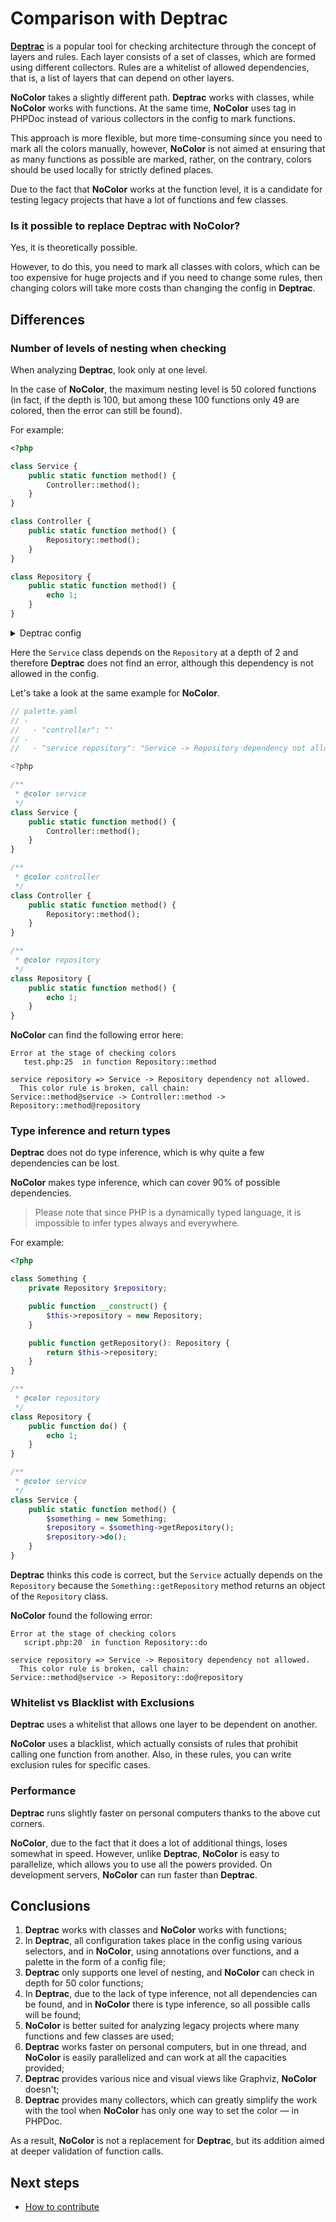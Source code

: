 # Comparison with Deptrac

[**Deptrac**](https://github.com/qossmic/deptrac) is a popular tool for checking architecture through the concept of layers and rules. Each layer consists of a set of classes, which are formed using different collectors. Rules are a whitelist of allowed dependencies, that is, a list of layers that can depend on other layers.

**NoColor** takes a slightly different path. **Deptrac** works with classes, while **NoColor** works with functions. At the same time, **NoColor** uses tag in PHPDoc instead of various collectors in the config to mark functions.

This approach is more flexible, but more time-consuming since you need to mark all the colors manually, however, **NoColor** is not aimed at ensuring that as many functions as possible are marked, rather, on the contrary, colors should be used locally for strictly defined places.

Due to the fact that **NoColor** works at the function level, it is a candidate for testing legacy projects that have a lot of functions and few classes.

### Is it possible to replace Deptrac with NoColor?

Yes, it is theoretically possible.

However, to do this, you need to mark all classes with colors, which can be too expensive for huge projects and if you need to change some rules, then changing colors will take more costs than changing the config in **Deptrac**.

## Differences

### Number of levels of nesting when checking

When analyzing **Deptrac**, look only at one level.

In the case of **NoColor**, the maximum nesting level is 50 colored functions (in fact, if the depth is 100, but among these 100 functions only 49 are colored, then the error can still be found).

For example:

```php
<?php

class Service {
    public static function method() {
        Controller::method();
    }
}

class Controller {
    public static function method() {
        Repository::method();
    }
}

class Repository {
    public static function method() {
        echo 1;
    }
}
```

<details>
  <summary>Deptrac config</summary>

  ```yaml
# depfile.yaml
paths:
  - ./
exclude_files:
  - '#.*test.*#'
layers:
  - name: Service
    collectors:
      - type: className
        regex: .*Service.*
  - name: Controller
    collectors:
      - type: className
        regex: .*Controller.*
  - name: Repository
    collectors:
      - type: className
        regex: .*Repository.*
ruleset:
  Service:
    - Controller
  Controller:
    - Repository
  ```
</details>

Here the `Service` class depends on the `Repository` at a depth of 2 and therefore **Deptrac** does not find an error, although this dependency is not allowed in the config.

Let's take a look at the same example for **NoColor**.

```php
// palette.yaml
// -
//   - "controller": ""
// -
//   - "service repository": "Service -> Repository dependency not allowed."

<?php

/**
 * @color service
 */
class Service {
    public static function method() {
        Controller::method();
    }
}

/**
 * @color controller
 */
class Controller {
    public static function method() {
        Repository::method();
    }
}

/**
 * @color repository
 */
class Repository {
    public static function method() {
        echo 1;
    }
}
```

**NoColor** can find the following error here:

```
Error at the stage of checking colors
   test.php:25  in function Repository::method

service repository => Service -> Repository dependency not allowed.
  This color rule is broken, call chain:
Service::method@service -> Controller::method -> Repository::method@repository
```

### Type inference and return types

**Deptrac** does not do type inference, which is why quite a few dependencies can be lost.

**NoColor** makes type inference, which can cover 90% of possible dependencies.

> Please note that since PHP is a dynamically typed language, it is impossible to infer types always and everywhere.

For example:

```php
<?php

class Something {
    private Repository $repository;

    public function __construct() {
        $this->repository = new Repository;
    }

    public function getRepository(): Repository {
        return $this->repository;
    }
}

/**
 * @color repository
 */
class Repository {
    public function do() {
        echo 1;
    }
}

/**
 * @color service
 */
class Service {
    public static function method() {
        $something = new Something;
        $repository = $something->getRepository();
        $repository->do();
    }
}
```

**Deptrac** thinks this code is correct, but the `Service` actually depends on the `Repository` because the `Something::getRepository` method returns an object of the `Repository` class.

**NoColor** found the following error:

```
Error at the stage of checking colors
   script.php:20  in function Repository::do

service repository => Service -> Repository dependency not allowed.
  This color rule is broken, call chain:
Service::method@service -> Repository::do@repository
```

### Whitelist vs Blacklist with Exclusions

**Deptrac** uses a whitelist that allows one layer to be dependent on another.

**NoColor** uses a blacklist, which actually consists of rules that prohibit calling one function from another. Also, in these rules, you can write exclusion rules for specific cases.

### Performance

**Deptrac** runs slightly faster on personal computers thanks to the above cut corners.

**NoColor**, due to the fact that it does a lot of additional things, loses somewhat in speed. However, unlike **Deptrac**, **NoColor** is easy to parallelize, which allows you to use all the powers provided. On development servers, **NoColor** can run faster than **Deptrac**.

## Conclusions

1. **Deptrac** works with classes and **NoColor** works with functions;
2. In **Deptrac**, all configuration takes place in the config using various selectors, and in **NoColor**, using annotations over functions, and a palette in the form of a config file;
3. **Deptrac** only supports one level of nesting, and **NoColor** can check in depth for 50 color functions;
4. In **Deptrac**, due to the lack of type inference, not all dependencies can be found, and in **NoColor** there is type inference, so all possible calls will be found;
5. **NoColor** is better suited for analyzing legacy projects where many functions and few classes are used;
6. **Deptrac** works faster on personal computers, but in one thread, and **NoColor** is easily parallelized and can work at all the capacities provided;
7. **Deptrac** provides various nice and visual views like Graphviz, **NoColor** doesn't;
8. **Deptrac** provides many collectors, which can greatly simplify the work with the tool when **NoColor** has only one way to set the color — in PHPDoc.

As a result, **NoColor** is not a replacement for **Deptrac**, but its addition aimed at deeper validation of function calls.

## Next steps

- [How to contribute](https://github.com/vkcom/nocolor/blob/master/CONTRIBUTING.md)
